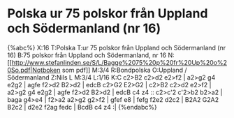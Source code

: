 # Polska  ur 75 polskor från Uppland och Södermanland (nr 16)

{%abc%}
X:16
T:Polska 
T:ur 75 polskor från Uppland och Södermanland (nr 16)
B:75 polskor från Uppland och Södermanland, nr 16
N:[[http://www.stefanlinden.se/S/L/Bagge%2075%20p%20fr%20Up%20o%20So.pdf|Notboken som pdf]]
M:3/4
R:Bondpolska
O:Uppland / Södermanland
Z:Nils L
M:3/4
L:1/16
K:C
c2>B2 c2>d2 e2>f2 | a2>g2 g4 e2g2 | agfe f2>d2 B2>d2 | edcB c2>G2 E2>G2 |
c2>B2 c2>d2 e2>f2 | a2>g2 g4 e2g2 | agfe f2>d2 B2>d2 | edcB c4 z4 ::
c2>c'2 c'2>b2 b2>a2 | baga g4>e4 | f2>a2 a2>g2 g2>f2 | gfef e8 |
fefg f2e2 d2c2 | B2A2 G2A2 B2c2 | d2e2 f2ag fedc | BcdB c4 z4 :|
{%endabc%}
